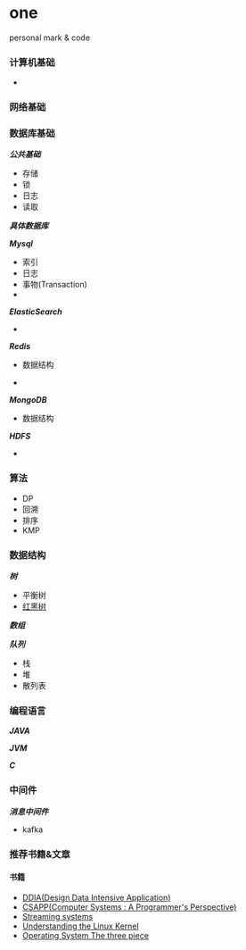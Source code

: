 # one
personal mark &amp; code

### 计算机基础

* 

### 网络基础

### 数据库基础
***公共基础***

* 存储
* 锁
* 日志
* 读取

***具体数据库***

***Mysql***

* 索引
* 日志
* 事物(Transaction)
* 

***ElasticSearch***

* 

***Redis***

* 数据结构

* 

***MongoDB***

* 数据结构

***HDFS***

* 

### 算法

* DP
* 回溯
* 排序
* KMP

### 数据结构

***树***

* 平衡树
* [红黑树](https://www.jianshu.com/p/e136ec79235c)



***数组*** 

***队列***

* 栈
* 堆
* 散列表

### 编程语言
***JAVA***

***JVM*** 

***C***

### 中间件
***消息中间件***

* kafka

### 推荐书籍&文章

#### 书籍

* [DDIA(Design Data Intensive Application)](https://book.douban.com/subject/30329536/)
* [CSAPP(Computer Systems : A Programmer's Perspective)](https://book.douban.com/subject/26912767/)
* [Streaming systems](https://book.douban.com/subject/27080632/)
* [Understanding the Linux Kernel](https://book.douban.com/subject/1776614/)
* [Operating System The three piece](https://book.douban.com/subject/33463930/)
